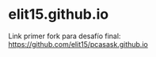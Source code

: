 # elit15.github.io

Link primer fork para desafío final: https://github.com/elit15/pcasask.github.io
